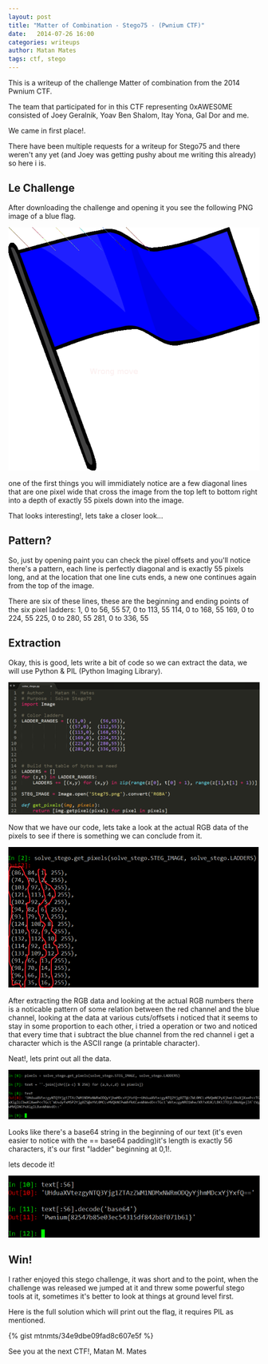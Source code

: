 ```yaml
---
layout: post
title: "Matter of Combination - Stego75 - (Pwnium CTF)"
date:   2014-07-26 16:00
categories: writeups
author: Matan Mates
tags: ctf, stego
---
```


This is a writeup of the challenge Matter of combination from the 2014 Pwnium CTF.

The team that participated for in this CTF representing 0xAWES0ME consisted of Joey Geralnik, Yoav Ben Shalom, Itay Yona, Gal Dor and me.

We came in first place!.

There have been multiple requests for a writeup for Stego75 and there weren't any yet (and Joey was getting pushy about me writing this already) so here i is.

## Le Challenge

After downloading the challenge and opening it you see the following PNG image of a blue flag.

![The file we got](/images/stego75pwnium2014/Steg75.png)  

one of the first things you will immidiately notice are a few diagonal lines that are one pixel wide
that cross the image from the top left to bottom right into a depth of exactly 55 pixels down into the image.

That looks interesting!, lets take a closer look...

## Pattern?

So, just by opening paint you can check the pixel offsets and you'll notice there's a pattern, each line is perfectly diagonal
and is exactly 55 pixels long, and at the location that one line cuts ends, a new one continues again from the top of the image.

There are six of these lines, these are the beginning and ending points of the six pixel ladders:
1,   0 to 56,  55
57,  0 to 113, 55
114, 0 to 168, 55
169, 0 to 224, 55
225, 0 to 280, 55
281, 0 to 336, 55


## Extraction

Okay, this is good, lets write a bit of code so we can extract the data, we will use Python & PIL (Python Imaging Library).

![Basic code](/images/stego75pwnium2014/code_basic.png)

Now that we have our code, lets take a look at the actual RGB data of the pixels to see if there is something we can conclude from it.

![Steganography ASCII](/images/stego75pwnium2014/stego-ascii.png)

After extracting the RGB data and looking at the actual RGB numbers there is a noticable pattern of some relation between the red channel and the blue channel,
looking at the data at various cuts/offsets i noticed that it seems to stay in some proportion to each other, i tried a operation or two and noticed that every time
that i subtract the blue channel from the red channel i get a character which is the ASCII range (a printable character).

Neat!, lets print out all the data.

![Stego ASCII Text](/images/stego75pwnium2014/stego-ascii2.png)

Looks like there's a base64 string in the beginning of our text (it's even easier to notice with the == base64 padding)it's length is exactly 56 characters, 
it's our first "ladder" beginning at 0,1!.

lets decode it!

![Win!](/images/stego75pwnium2014/stego3-ascii3.png)

## Win!


I rather enjoyed this stego challenge, it was short and to the point, when the challenge was released we jumped at it and threw some powerful stego tools
at it, sometimes it's better to look at things at ground level first.

Here is the full solution which will print out the flag, it requires PIL as mentioned.

{% gist mtnmts/34e9dbe09fad8c607e5f %}

See you at the next CTF!,
Matan M. Mates


